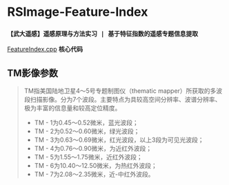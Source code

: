 # RSImage-Feature-Index
### `【武大遥感】遥感原理与方法实习 | 基于特征指数的遥感专题信息提取`
 [FeatureIndex.cpp](./FeatureIndex.cpp) **核心代码**
## TM影像参数 
>TM指美国陆地卫星4～5号专题制图仪（thematic mapper）所获取的多波段扫描影像。分为7个波段。主要特点为具较高空间分辨率、波谱分辨率、极为丰富的信息量和较高定位精度。  
> - TM - 1为0.45～0.52微米，蓝光波段；
> - TM - 2为0.52～0.60微米，绿光波段；
> - TM - 3为0.63～0.69微米，红光波段，以上3段为可见光波段；
> - TM - 4为0.76～0.90微米，为近红外波段；
> - TM - 5为1.55～1.75微米，近红外波段；
> - TM - 6为10.40～12.50微米，为热红外波段；
> - TM - 7为2.08～2.35微米，近-中红外波段。
